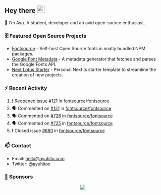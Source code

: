 ## Hey there <img src="https://media.giphy.com/media/hvRJCLFzcasrR4ia7z/giphy.gif" width="25" height="25">

📝 I'm Ayu. A student, developer and an avid open-source enthusiast.

### 🗄 Featured Open Source Projects

- [Fontsource](https://github.com/fontsource/fontsource) - Self-host Open Source fonts in neatly bundled NPM packages.
- [Google Font Metadata](https://github.com/fontsource/google-font-metadata) - A metadata generator that fetches and parses the Google Fonts API.
- [Next Lotus Starter](https://github.com/DecliningLotus/next-lotus-starter) - Personal Next.js starter template to streamline the creation of new projects.

### ⚡ Recent Activity

<!--START_SECTION:activity-->

1. ❗️ Reopened issue [#121](https://github.com/fontsource/fontsource/issues/121) in [fontsource/fontsource](https://github.com/fontsource/fontsource)
2. 🗣 Commented on [#121](https://github.com/fontsource/fontsource/issues/121) in [fontsource/fontsource](https://github.com/fontsource/fontsource)
3. 🗣 Commented on [#726](https://github.com/fontsource/fontsource/issues/726) in [fontsource/fontsource](https://github.com/fontsource/fontsource)
4. 🗣 Commented on [#725](https://github.com/fontsource/fontsource/issues/725) in [fontsource/fontsource](https://github.com/fontsource/fontsource)
5. ❗️ Closed issue [#690](https://github.com/fontsource/fontsource/issues/690) in [fontsource/fontsource](https://github.com/fontsource/fontsource)
<!--END_SECTION:activity-->

### 📫 Contact

- Email: hello@ayuhito.com
- Twitter: [@ayuhitoo](https://twitter.com/ayuhitoo)

### :sparkling_heart: Sponsors

<p align="center">
  <a href="https://cdn.jsdelivr.net/gh/ayuhito/ayuhito/sponsors.svg">
    <img src='https://cdn.jsdelivr.net/gh/ayuhito/ayuhito/sponsors.svg'/>
  </a>
</p>
